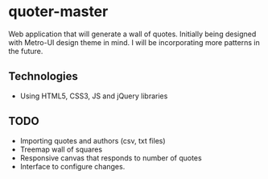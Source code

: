 # quoter-master
Web application that will generate a wall of quotes. Initially being designed with Metro-UI design theme in mind. I will be incorporating more patterns in the future.

## Technologies
- Using HTML5, CSS3, JS and jQuery libraries

## TODO
- Importing quotes and authors (csv, txt files)
- Treemap wall of squares
- Responsive canvas that responds to number of quotes
- Interface to configure changes.